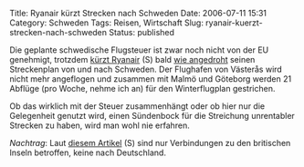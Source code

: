 Title: Ryanair kürzt Strecken nach Schweden
Date: 2006-07-11 15:31
Category: Schweden
Tags: Reisen, Wirtschaft
Slug: ryanair-kuerzt-strecken-nach-schweden
Status: published

Die geplante schwedische Flugsteuer ist zwar noch nicht von der EU
genehmigt, trotzdem [kürzt
Ryanair](http://www.sr.se/cgi-bin/vastmanland/nyheter/artikel.asp?Artikel=896880)
(S) bald [wie
angedroht](http://www.fiket.de/2006/06/12/weniger-ryanair-fluege-nach-schweden/)
seinen Streckenplan von und nach Schweden. Der Flughafen von Västerås
wird nicht mehr angeflogen und zusammen mit Malmö und Göteborg werden 21
Abflüge (pro Woche, nehme ich an) für den Winterflugplan gestrichen.

Ob das wirklich mit der Steuer zusammenhängt oder ob hier nur die
Gelegenheit genutzt wird, einen Sündenbock für die Streichung
unrentabler Strecken zu haben, wird man wohl nie erfahren.

*Nachtrag*: Laut [diesem
Artikel](http://www.sr.se/Ekot/artikel.asp?artikel=896960) (S) sind nur
Verbindungen zu den britischen Inseln betroffen, keine nach Deutschland.

